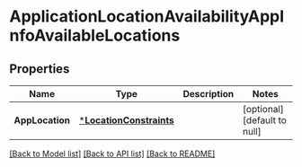 # ApplicationLocationAvailabilityAppInfoAvailableLocations

## Properties
Name | Type | Description | Notes
------------ | ------------- | ------------- | -------------
**AppLocation** | [***LocationConstraints**](LocationConstraints.md) |  | [optional] [default to null]

[[Back to Model list]](../README.md#documentation-for-models) [[Back to API list]](../README.md#documentation-for-api-endpoints) [[Back to README]](../README.md)


